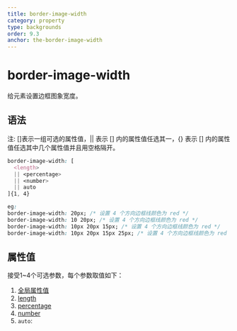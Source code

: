 ```yaml
---
title: border-image-width
category: property
type: backgrounds
order: 9.3
anchor: the-border-image-width
---
```


# border-image-width

给元素设置边框图象宽度。

## 语法

注: []表示一组可选的属性值，|| 表示 [] 内的属性值任选其一，{} 表示 [] 内的属性值任选其中几个属性值并且用空格隔开。

```css
border-image-width: [
  <length>
  || <percentage>
  || <number>
  || auto
]{1, 4}

eg:
border-image-width: 20px; /* 设置 4 个方向边框线颜色为 red */
border-image-width: 10 20px; /* 设置 4 个方向边框线颜色为 red */
border-image-width: 10px 20px 15px; /* 设置 4 个方向边框线颜色为 red */
border-image-width: 10px 20px 15px 25px; /* 设置 4 个方向边框线颜色为 red */
```

## 属性值

接受1~4个可选参数，每个参数取值如下：

1. [全局属性值](/front-end/CSS/values#anchor-值类型)
1. [length](/front-end/CSS/values#anchor-值类型)
1. [percentage](/front-end/CSS/values#anchor-值类型)
1. [number](/front-end/CSS/values#anchor-数字类型定义)
1. `auto`:
